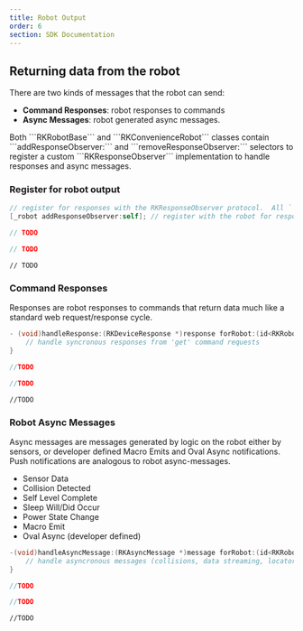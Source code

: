 ```yaml
---
title: Robot Output
order: 6
section: SDK Documentation
---
```

## Returning data from the robot
There are two kinds of messages that the robot can send:
- **Command Responses**: robot responses to commands
- **Async Messages**: robot generated async messages.

<div class="objective-c language-only">
Both ```RKRobotBase``` and ```RKConvenienceRobot``` classes contain ```addResponseObserver:``` and ```removeResponseObserver:``` selectors to register a custom ```RKResponseObserver``` implementation to handle responses and async messages.
</div>

### Register for robot output
```objective-c
// register for responses with the RKResponseObserver protocol.  All ```handle...``` selectors are optional and will only be fired if implemented.
[_robot addResponseObserver:self]; // register with the robot for responses.
```

```swift
// TODO
```

```java
// TODO
```

```unity
// TODO
```

### Command Responses
Responses are robot responses to commands that return data much like a standard web request/response cycle.

```objective-c
- (void)handleResponse:(RKDeviceResponse *)response forRobot:(id<RKRobotBase>)robot {
	// handle syncronous responses from 'get' command requests
}
```

```swift
//TODO

```

```java
//TODO

```

```unity
//TODO

```

### Robot Async Messages
Async messages are messages generated by logic on the robot either by sensors, or developer defined Macro Emits and Oval Async notifications.  Push notifications are analogous to robot async-messages.
- Sensor Data
- Collision Detected
- Self Level Complete
- Sleep Will/Did Occur
- Power State Change
- Macro Emit
- Oval Async (developer defined)

```objective-c
-(void)handleAsyncMessage:(RKAsyncMessage *)message forRobot:(id<RKRobotBase>)robot {
	// handle asyncronous messages (collisions, data streaming, locator)
}
```

```swift
//TODO

```

```java
//TODO

```

```unity
//TODO

```